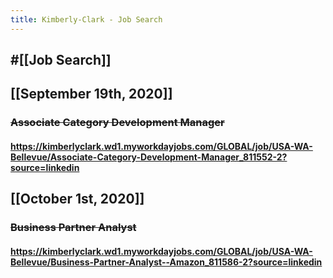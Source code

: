 ```yaml
---
title: Kimberly-Clark - Job Search
---
```


## #[[Job Search]]

## 

## [[September 19th, 2020]]
### ~~Associate Category Development Manager~~
#### https://kimberlyclark.wd1.myworkdayjobs.com/GLOBAL/job/USA-WA-Bellevue/Associate-Category-Development-Manager_811552-2?source=linkedin

## [[October 1st, 2020]]
### ~~Business Partner Analyst~~
#### https://kimberlyclark.wd1.myworkdayjobs.com/GLOBAL/job/USA-WA-Bellevue/Business-Partner-Analyst--Amazon_811586-2?source=linkedin
